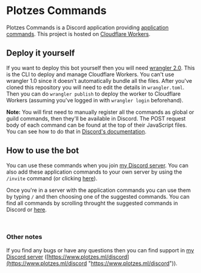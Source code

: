 # Plotzes Commands
Plotzes Commands is a Discord application providing [application commands](https://discord.com/developers/docs/interactions/application-commands "application commands"). This project is hosted on [Cloudflare Workers](https://developers.cloudflare.com/workers/ "Cloudflare Workers").

## Deploy it yourself
If you want to deploy this bot yourself then you will need [wrangler 2.0](https://github.com/cloudflare/wrangler2). This is the CLI to deploy and manage Cloudflare Workers. You can't use wrangler 1.0 since it doesn't automatically bundle all the files. After you've cloned this repository you will need to edit the details in `wrangler.toml`. Then you can do `wrangler publish` to deploy the worker to Cloudflare Workers (assuming you've logged in with `wrangler login` beforehand).

**Note:** You will first need to manually register all the commands as global or guild commands, then they'll be available in Discord. The POST request body of each command can be found at the top of their JavaScript files. You can see how to do that in [Discord's documentation](https://discord.com/developers/docs/interactions/application-commands#registering-a-command).

## How to use the bot
You can use these commands when you join [my Discord server](https://www.plotzes.ml/discord "my Discord server"). You can also add these application commands to your own server by using the `/invite` command (or clicking [here](https://discord.com/api/oauth2/authorize?client_id=865321519605612554&scope=applications.commands "here")).

Once you're in a server with the application commands you can use them by typing `/` and then choosing one of the suggested commands. You can find all commands by scrolling throught the suggested commands in Discord or [here](https://github.com/ImPlotzes/Discord-Slash-Commands/tree/main/commands "here").

<br>

### Other notes
If you find any bugs or have any questions then you can find support in [my Discord server](https://www.plotzes.ml/discord "my Discord server") ([https://www.plotzes.ml/discord](https://www.plotzes.ml/discord "https://www.plotzes.ml/discord")). 

